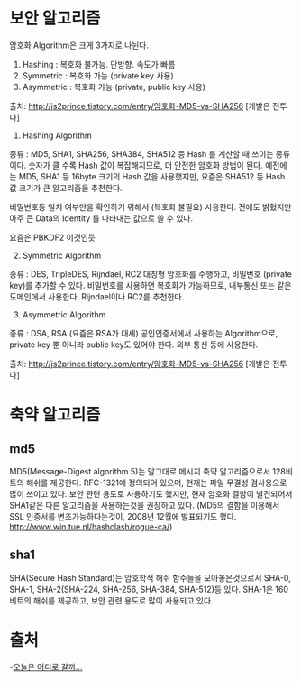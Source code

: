 # 보안 알고리즘

암호화 Algorithm은 크게 3가지로 나뉜다.

1. Hashing : 복호화 불가능. 단방향. 속도가 빠름
2. Symmetric : 복호화 가능 (private key 사용)
3. Asymmetric : 복호화 가능 (private, public key 사용)

출처: http://js2prince.tistory.com/entry/암호화-MD5-vs-SHA256 [개발은 전투다]

1. Hashing Algorithm

종류 : MD5, SHA1, SHA256, SHA384, SHA512 등 Hash 를 계산할 때 쓰이는 종류이다.
숫자가 클 수록 Hash 값이 복잡해지므로, 더 안전한 암호화 방법이 된다.
예전에는 MD5, SHA1 등 16byte 크기의 Hash 값을 사용했지만, 요즘은 SHA512 등 Hash 값 크기가 큰 알고리즘을 추천한다.

비밀번호등 일치 여부만을 확인하기 위해서 (복호화 불필요) 사용한다.
전에도 밝혔지만 아주 큰 Data의 Identity 를 나타내는 값으로 쓸 수 있다.


요즘은 PBKDF2 이것인듯

2. Symmetric Algorithm

종류 : DES, TripleDES, Rijndael, RC2
대칭형 암호화를 수행하고, 비밀번호 (private key)를 추가할 수 있다.
비밀번호를 사용하면 복호화가 가능하므로, 내부통신 또는 같은 도메인에서 사용한다.
Rijndael이나 RC2를 추천한다.

3. Asymmetric Algorithm

종류 : DSA, RSA (요즘은 RSA가 대세)
공인인증서에서 사용하는 Algorithm으로, private key 뿐 아니라 public key도 있어야 한다. 외부 통신 등에 사용한다.

출처: http://js2prince.tistory.com/entry/암호화-MD5-vs-SHA256 [개발은 전투다]

# 축약 알고리즘

## md5

MD5(Message-Digest algorithm 5)는 말그대로 메시지 축약 알고리즘으로서 128비트의 해쉬를 제공한다. RFC-1321에 정의되어 있으며, 현재는 파일 무결성 검사용으로 많이 쓰이고 있다. 보안 관련 용도로 사용하기도 했지만, 현재 암호화 결함이 별견되어서 SHA1같은 다른 알고리즘을 사용하는것을 권장하고 있다. (MD5의 결함을 이용해서 SSL 인증서를 변조가능하다는것이, 2008년 12월에 발표되기도 했다. http://www.win.tue.nl/hashclash/rogue-ca/)


## sha1

SHA(Secure Hash Standard)는 암호학적 해쉬 함수들을 모아놓은것으로서 SHA-0, SHA-1, SHA-2(SHA-224, SHA-256, SHA-384, SHA-512)등 있다. SHA-1은 160비트의 해쉬를 제공하고, 보안 관련 용도로 많이 사용되고 있다.




# 출처
-[오늘은 어디로 갈까...](http://kangwoo.tistory.com/46)
